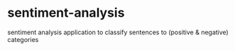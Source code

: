 # sentiment-analysis
sentiment analysis application to classify sentences to (positive &amp; negative) categories
